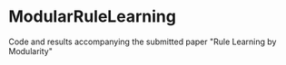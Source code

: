 # ModularRuleLearning
Code and results accompanying the submitted paper "Rule Learning by Modularity"
